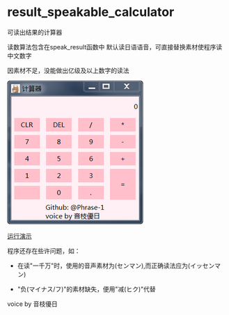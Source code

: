 # result_speakable_calculator
可读出结果的计算器

读数算法包含在speak_result函数中
默认读日语语音，可直接替换素材使程序读中文数字

因素材不足，没能做出亿级及以上数字的读法

![软件样式](demo/image.png "软件样式")

[运行演示](https://bilibili.com)

程序还存在些许问题，如：

* 在读"一千万"时，使用的音声素材为(センマン),而正确读法应为(イッセンマン)

* "负(マイナス/フ)"的素材缺失，便用"减(ヒク)"代替

voice by 音枝優日

